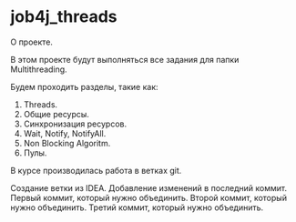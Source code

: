 # job4j_threads

О проекте.

В этом проекте будут выполняться все задания для папки Multithreading.

Будем проходить разделы, такие как:

1. Threads.
2. Общие ресурсы.
3. Синхронизация ресурсов.
4. Wait, Notify, NotifyAll.
5. Non Blocking Algoritm.
6. Пулы.

В курсе производилась работа в ветках git.

Создание ветки из IDEA.
Добавление изменений в последний коммит.
Первый коммит, который нужно объединить.
Второй коммит, который нужно объединить.
Третий коммит, который нужно объединить.